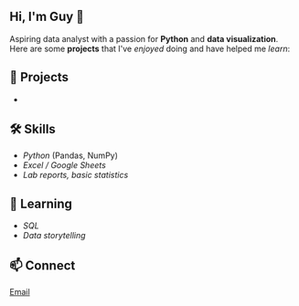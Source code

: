 ## Hi, I'm Guy 👋
Aspiring data analyst with a passion for **Python** and **data visualization**.
Here are some **projects** that I've *enjoyed* doing and have helped me *learn*:

## 🚀 Projects
-

## 🛠 Skills
- *Python* (Pandas, NumPy)
- *Excel / Google Sheets*
- *Lab reports, basic statistics*

## 🌱 Learning
- *SQL*
- *Data storytelling*

## 📫 Connect
[Email](mailto:guysutton1234@gmail.com)
<!--
**guy-sutton/guy-sutton** is a ✨ _special_ ✨ repository because its `README.md` (this file) appears on your GitHub profile.

Here are some ideas to get you started:

- 🔭 I’m currently working on ...
- 🌱 I’m currently learning ...
- 👯 I’m looking to collaborate on ...
- 🤔 I’m looking for help with ...
- 💬 Ask me about ...
- 📫 How to reach me: ...
- 😄 Pronouns: ...
- ⚡ Fun fact: ...
-->
